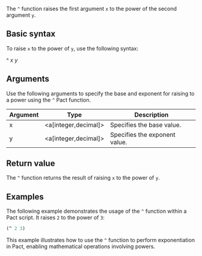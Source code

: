 The `^` function raises the first argument `x` to the power of the second argument `y`.

## Basic syntax

To raise `x` to the power of `y`, use the following syntax:

^ *x* *y*

## Arguments

Use the following arguments to specify the base and exponent for raising to a power using the `^` Pact function.

| Argument | Type | Description |
| --- | --- | --- |
| x | <a[integer,decimal]> | Specifies the base value. |
| y | <a[integer,decimal]> | Specifies the exponent value. |

## Return value

The `^` function returns the result of raising `x` to the power of `y`.

## Examples

The following example demonstrates the usage of the `^` function within a Pact script. It raises `2` to the power of `3`:

```lisp
(^ 2 3)
```

This example illustrates how to use the `^` function to perform exponentiation in Pact, enabling mathematical operations involving powers.
